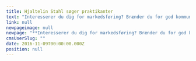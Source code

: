 ```yaml
---
title: Hjaltelin Stahl søger praktikanter
text: "Interesserer du dig for markedsføring? Brænder du for god kommunikation? Og drømmer du om en fremtid i reklamebranchen? Så er du måske en af vores nye praktikanter.\n\n"
link: null
newpageimage: null
newpage: "**Interesserer du dig for markedsføring? Brænder du for god kommunikation? Og drømmer du om en fremtid i reklamebranchen? Så er du måske en af vores nye praktikanter.**\n\n **Hvem er vi?**\n\nHjaltelin Stahl er et cross-media reklamebureau med mere end 100 medarbejdere, der arbejder med kommunikation på tværs af medier og platforme for kunder som IKEA, Telia, Arla, Unicef, Suzuki, Post Danmark og mange flere. Hjaltelin Stahl er en ung og levende arbejdsplads, der konstant udvikler sig for at være blandt de bedste bureauer i branchen. Vi leder efter praktikanter som i forårssemesteret kan være en del af vores hus fuld tid. Forløbet er ulønnet og varer 4-6 måneder med start i januar 2017. \n\n **Praktikstillinger**\n\nVi søger praktikanter til følgende afdelinger på bureauet:\n\n* Kontaktafdelingen\n* Social Media\n* Content &amp; Activation\n\n\nDu vil blive tilknyttet en af ovenstående afdelinger, men i praksis kan dine arbejdsopgaver komme fra hele huset. Med eget filmproduktionsselskab og direct marketing afdeling, kan vi garantere et alsidigt, spændende og lærerigt praktikforløb. \n\n **Kontaktafdelingen**\n\nSom praktikant i kontaktafdelingen bliver du tilknyttet en af vores Client Service Directors og et team af projektledere, der til daglig udvikler og producerer cross-media kampagner sammen med bureauets strategiske og kreative specialister. Du vil assistere i projektledelsen af vores arbejde for nogle af landets største brands og arbejde med processerne herigennem. \n\n **Content &amp; Activation**\n\nSom praktikant i Content &amp; Activation vil du blive tilknyttet vores afdeling, der til daglig arbejder med influencer marketing og forbrugerinvolvering. Du vil assistere i udarbejdelsen af influencer baseret kommunikation inden for PR, SoMe og partnerskaber på tværs af vores kunder. \n\n **Social Media**\n\nSom praktikant i Social bliver du en del af et team på 15 specialister, der til daglig arbejder for at optimere vores kunders tilstedeværelse på de sociale medier og gøre det til en værdifuld forretning. Du vil assistere i udarbejdelsen, koordineringen og vedligeholdelsen af social media strategier for nogle af landets største brands. \n\n **Dine kvalifikationer** \n\nDu er i gang med en videregående uddannelse på bachelor- eller kandidatniveau inden for projektledelse, kommunikation eller marketing. Din uddannelsesretning er ikke altafgørende - det vigtigste er, at du har interesse og forståelse inden for de ovennævnte arbejdsområder. \n\n* Du er udadvendt og frisk på nye udfordringer\n* Du trives i et dynamisk og socialt arbejdsmiljø og kan lide at skabe nye relationer\n* Du er initiativrig og tør at tage ansvar\n* Du er struktureret og har evnen til at bevare overblikket i en travl hverdag\n* Du er ambitiøs og har lyst til at gøre en forskel\n\n\n**Sådan søger du**\n\nPasser ovenstående beskrivelse på dig, så send en mail med dit CV, ansøgning og karakterudskrift til [praktik@hjaltelinstahl.com](mailto:praktik@hjaltelinstahl.com) senest d. 16. november 2016. Skriv i din ansøgning, hvilken praktikstilling du ønsker. Ønsker du yderligere information, er du velkommen til at kontakte Mette Kruse på 60 10 77 94.\n\n"
cmsUserSlug: ""
date: 2016-11-09T00:00:00.000Z
position: null
---
```


